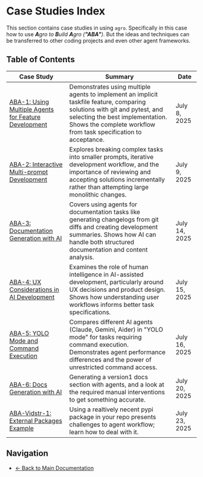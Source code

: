 # Case Studies Index

This section contains case studies in using `agro`. Specifically in this case how to use _**A**gro to **B**uild **A**gro (**"ABA"**)_. But the ideas and techniques can be transferred to other coding projects and even other agent frameworks.

## Table of Contents

| Case Study | Summary | Date |
|------------|---------|------|
| [ABA-1: Using Multiple Agents for Feature Development](aba-1.md) | Demonstrates using multiple agents to implement an implicit taskfile feature, comparing solutions with git and pytest, and selecting the best implementation. Shows the complete workflow from task specification to acceptance. | July 8, 2025 |
| [ABA-2: Interactive Multi-prompt Development](aba-2.md) | Explores breaking complex tasks into smaller prompts, iterative development workflow, and the importance of reviewing and accepting solutions incrementally rather than attempting large monolithic changes. | July 9, 2025 |
| [ABA-3: Documentation Generation with AI](aba-3.md) | Covers using agents for documentation tasks like generating changelogs from git diffs and creating development summaries. Shows how AI can handle both structured documentation and content analysis. | July 14, 2025 |
| [ABA-4: UX Considerations in AI Development](aba-4.md) | Examines the role of human intelligence in AI-assisted development, particularly around UX decisions and product design. Shows how understanding user workflows informs better task specifications. | July 15, 2025 |
| [ABA-5: YOLO Mode and Command Execution](aba-5.md) | Compares different AI agents (Claude, Gemini, Aider) in "YOLO mode" for tasks requiring command execution. Demonstrates agent performance differences and the power of unrestricted command access. | July 16, 2025 |
| [ABA-6: Docs Generation with AI](aba-6.md) | Generating a version1 docs section with agents, and a look at the required manual interventions to get something accurate. | July 20, 2025 |
| [ABA-Vidstr-1: External Packages Example](aba-vidstr-1.md) | Using a realtively necent pypi package in your repo presents challenges to agent workflow; learn how to deal with it. | July 23, 2025 |

## Navigation

- [← Back to Main Documentation](../index.md)